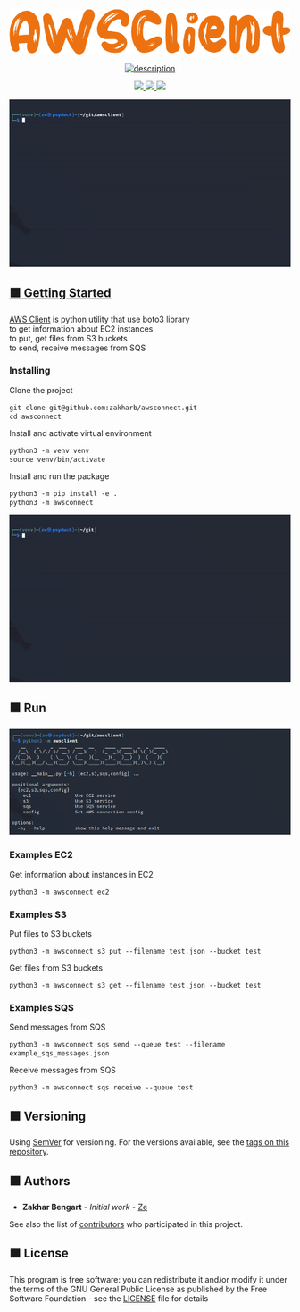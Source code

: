 <p align="center">
  <a href="https://www.linkedin.com/in/zakharb/microapi">
  <img src="img/logo.png" alt="logo" />
</p>

<p align="center">

<a href="https://git.io/typing-svg">
  <img src="https://readme-typing-svg.herokuapp.com?font=Fira+Code&weight=600&pause=1000&color=ED7308&center=true&width=435&lines=Get+all+information+from+AWS;EC2+S3+SQS" alt="description" />
</p>

<p align="center">
  <img src="https://img.shields.io/badge/version-1.2-orange" height="20"/>
  <img src="https://img.shields.io/badge/python-3.11-orange" height="20"/>
  <img src="https://img.shields.io/badge/boto3-1.26-orange" height="20"/>
</p>


<p align="center">
  <img src="img/usage.gif" alt="usage" />
</p>


## :orange_square: Getting Started

[AWS Client](https://github.com/zakharb/awsconnect) is python utility that use boto3 library    
to get information about EC2 instances  
to put, get files from S3 buckets  
to send, receive messages from SQS  

### Installing

Clone the project
```
git clone git@github.com:zakharb/awsconnect.git
cd awsconnect
```

Install and activate virtual environment
```
python3 -m venv venv
source venv/bin/activate
```

Install and run the package
```
python3 -m pip install -e .
python3 -m awsconnect
```

<p align="center">
  <img src="img/install.gif" alt="animated" />
</p>

## :orange_square: Run  

<p align="center">
  <img src="img/run.png" />
</p>

### Examples EC2   
Get information about instances in EC2  
```
python3 -m awsconnect ec2 
```  

### Examples S3   
Put files to S3 buckets  
```
python3 -m awsconnect s3 put --filename test.json --bucket test  
```  

Get files from S3 buckets  
```
python3 -m awsconnect s3 get --filename test.json --bucket test  
```  

### Examples SQS   
Send messages from SQS  
```
python3 -m awsconnect sqs send --queue test --filename example_sqs_messages.json
```  

Receive messages from SQS  
```
python3 -m awsconnect sqs receive --queue test
```  

## :orange_square: Versioning

Using [SemVer](http://semver.org/) for versioning. For the versions available, see the [tags on this repository](https://github.com/zakharb/awsconnect/tags). 

## :orange_square: Authors

* **Zakhar Bengart** - *Initial work* - [Ze](https://github.com/zakharb)

See also the list of [contributors](https://github.com/zakharb/awsconnect/contributors) who participated in this project.

## :orange_square: License

This program is free software: you can redistribute it and/or modify it under the terms of the GNU General Public License as published by the Free Software Foundation - see the [LICENSE](LICENSE) file for details  
